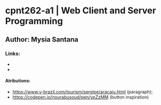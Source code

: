 # cpnt262-a1 | Web Client and Server Programming
## Author: Mysia Santana
### Links:
*
*
#### Atributions:
- https://www.v-brazil.com/tourism/sergipe/aracaju.html (paragraph);
- https://codepen.io/nourabusoud/pen/ypZzMM (button inspiration)
